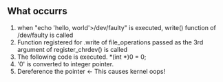## What occurrs

1. when "echo 'hello, world'>/dev/faulty" is executed, write() function of /dev/faulty is called
2. Function registered for .write of file_operations passed as the 3rd argument of register_chrdev() is called
3. The following code is executed.  *(int *)0 = 0;
4. '0' is converted to integer pointer.
5.  Dereference the pointer ← This causes kernel oops!